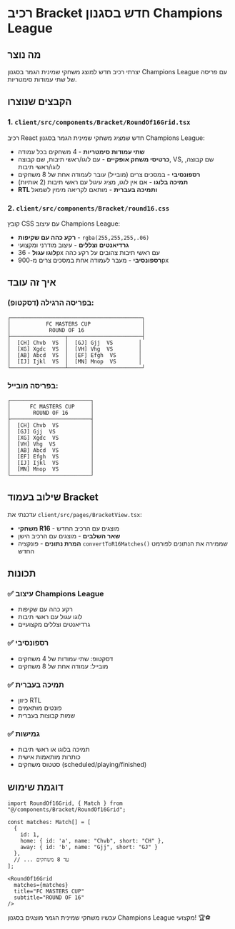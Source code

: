 # רכיב Bracket חדש בסגנון Champions League

## מה נוצר

יצרתי רכיב חדש למוצג משחקי שמינית הגמר בסגנון Champions League עם פריסה של שתי עמודות סימטריות.

## הקבצים שנוצרו

### 1. `client/src/components/Bracket/RoundOf16Grid.tsx`
רכיב React חדש שמציג משחקי שמינית הגמר בסגנון Champions League:
- **שתי עמודות סימטריות** - 4 משחקים בכל עמודה
- **כרטיסי משחק אופקיים** - עם לוגו/ראשי תיבות, שם קבוצה, VS, שם קבוצה, לוגו/ראשי תיבות
- **רספונסיבי** - במסכים צרים (מובייל) עובר לעמודה אחת של 8 משחקים
- **תמיכה בלוגו** - אם אין לוגו, מציג עיגול עם ראשי תיבות (2 אותיות)
- **RTL ותמיכה בעברית** - מותאם לקריאה מימין לשמאל

### 2. `client/src/components/Bracket/round16.css`
קובץ CSS עם עיצוב Champions League:
- **רקע כהה עם שקיפות** - `rgba(255,255,255,.06)`
- **גרדיאנטים וצללים** - עיצוב מודרני ומקצועי
- **לוגו עגול** - 36px עם ראשי תיבות צהובים על רקע כהה
- **רספונסיבי** - מעבר לעמודה אחת במסכים צרים מ-900px

## איך זה עובד

### בפריסה הרגילה (דסקטופ):
```
┌─────────────────────────────────────────┐
│           FC MASTERS CUP                │
│            ROUND OF 16                  │
├─────────────────┬───────────────────────┤
│  [CH] Chvb  VS  │  [GJ] Gjj  VS        │
│  [XG] Xgdc  VS  │  [VH] Vhg  VS        │
│  [AB] Abcd  VS  │  [EF] Efgh  VS       │
│  [IJ] Ijkl  VS  │  [MN] Mnop  VS       │
└─────────────────┴───────────────────────┘
```

### בפריסה מובייל:
```
┌─────────────────────────┐
│      FC MASTERS CUP     │
│       ROUND OF 16       │
├─────────────────────────┤
│  [CH] Chvb  VS          │
│  [GJ] Gjj  VS           │
│  [XG] Xgdc  VS          │
│  [VH] Vhg  VS           │
│  [AB] Abcd  VS          │
│  [EF] Efgh  VS          │
│  [IJ] Ijkl  VS          │
│  [MN] Mnop  VS          │
└─────────────────────────┘
```

## שילוב בעמוד Bracket

עדכנתי את `client/src/pages/BracketView.tsx`:
- **משחקי R16** - מוצגים עם הרכיב החדש
- **שאר השלבים** - מוצגים עם הרכיב הישן
- **המרת נתונים** - פונקציה `convertToR16Matches()` שממירה את הנתונים לפורמט החדש

## תכונות

### ✅ עיצוב Champions League
- רקע כהה עם שקיפות
- לוגו עגול עם ראשי תיבות
- גרדיאנטים וצללים מקצועיים

### ✅ רספונסיבי
- דסקטופ: שתי עמודות של 4 משחקים
- מובייל: עמודה אחת של 8 משחקים

### ✅ תמיכה בעברית
- כיוון RTL
- פונטים מותאמים
- שמות קבוצות בעברית

### ✅ גמישות
- תמיכה בלוגו או ראשי תיבות
- כותרות מותאמות אישית
- סטטוס משחקים (scheduled/playing/finished)

## דוגמת שימוש

```tsx
import RoundOf16Grid, { Match } from "@/components/Bracket/RoundOf16Grid";

const matches: Match[] = [
  { 
    id: 1, 
    home: { id: 'a', name: "Chvb", short: "CH" }, 
    away: { id: 'b', name: "Gjj", short: "GJ" } 
  },
  // ... עד 8 משחקים
];

<RoundOf16Grid
  matches={matches}
  title="FC MASTERS CUP"
  subtitle="ROUND OF 16"
/>
```

עכשיו משחקי שמינית הגמר מוצגים בסגנון Champions League מקצועי! 🏆⚽
